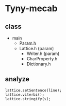 # Tyny-mecab

## class

- main
  - Param.h
  - Lattice.h (param)
    - Writer.h (param)
    - CharProperty.h
    - Dictionary.h

## analyze

```
lattice.setSentence(line);
lattice.viterbi();
lattice.stringify(s);
```
